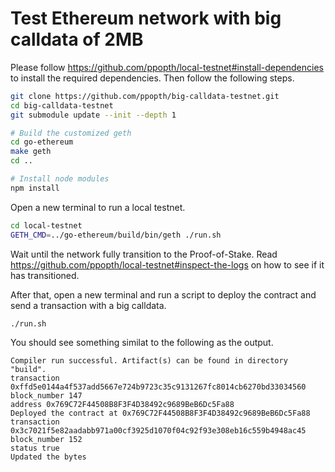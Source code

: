 # Test Ethereum network with big calldata of 2MB

Please follow https://github.com/ppopth/local-testnet#install-dependencies to install the required dependencies. Then follow the following steps.

```bash
git clone https://github.com/ppopth/big-calldata-testnet.git
cd big-calldata-testnet
git submodule update --init --depth 1

# Build the customized geth
cd go-ethereum
make geth
cd ..

# Install node modules
npm install
```

Open a new terminal to run a local testnet.

```bash
cd local-testnet
GETH_CMD=../go-ethereum/build/bin/geth ./run.sh
```

Wait until the network fully transition to the Proof-of-Stake. Read https://github.com/ppopth/local-testnet#inspect-the-logs
on how to see if it has transitioned.

After that, open a new terminal and run a script to deploy the contract and send a transaction with a big calldata.

```
./run.sh
```

You should see something similat to the following as the output.

```
Compiler run successful. Artifact(s) can be found in directory "build".
transaction 0xffd5e0144a4f537add5667e724b9723c35c9131267fc8014cb6270bd33034560
block_number 147
address 0x769C72F44508B8F3F4D38492c9689BeB6Dc5Fa88
Deployed the contract at 0x769C72F44508B8F3F4D38492c9689BeB6Dc5Fa88
transaction 0x3c7021f5e82aadabb971a00cf3925d1070f04c92f93e308eb16c559b4948ac45
block_number 152
status true
Updated the bytes
```
